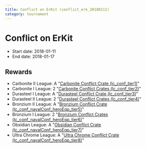 ```yaml
---
title: Conflict on ErKit (conflict_erk_20180111)
category: tournament
---
```

# Conflict on ErKit

  * Start date: 2018-01-11
  * End date: 2018-01-17

## Rewards

  * Carbonite II League: A "[Carbonite Conflict Crate (lc_conf_tier1)](lc_conf_tier1.html)"
  * Carbonite I League: 2 "[Carbonite Conflict Crates (lc_conf_tier2)](lc_conf_tier2.html)"
  * Durasteel I League: A "[Durasteel Conflict Crate (lc_conf_tier3)](lc_conf_tier3.html)"
  * Durasteel II League: 2 "[Durasteel Conflict Crates (lc_conf_tier4)](lc_conf_tier4.html)"
  * Bronzium II League: A "[Bronzium Conflict Crate (lc_conf_navalConf_heroEqp_tier5)](lc_conf_navalConf_heroEqp_tier5.html)"
  * Bronzium I League: 2 "[Bronzium Conflict Crates (lc_conf_navalConf_heroEqp_tier6)](lc_conf_navalConf_heroEqp_tier6.html)"
  * Obsidian League: A "[Obsidian Conflict Crate (lc_conf_navalConf_heroEqp_tier7)](lc_conf_navalConf_heroEqp_tier7.html)"
  * Ultra Chrome League: A "[Ultra Chrome Conflict Crate (lc_conf_navalConf_heroEqp_tier8)](lc_conf_navalConf_heroEqp_tier8.html)"
